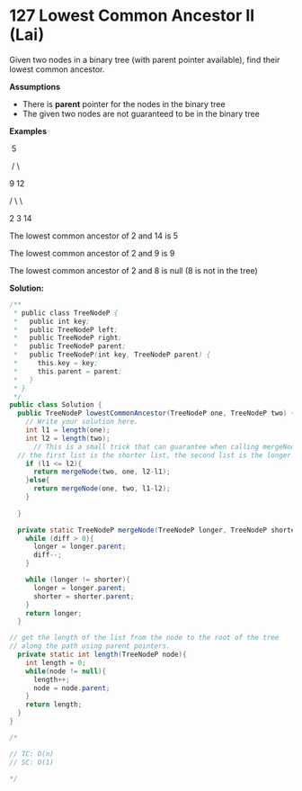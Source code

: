 # 127 Lowest Common Ancestor II (Lai)

Given two nodes in a binary tree (with parent pointer available), find their lowest common ancestor.

**Assumptions**

- There is **parent** pointer for the nodes in the binary tree
- The given two nodes are not guaranteed to be in the binary tree

**Examples**

​    5

​    /  \

   9   12

  /  \    \

 2   3    14

The lowest common ancestor of 2 and 14 is 5

The lowest common ancestor of 2 and 9 is 9

The lowest common ancestor of 2 and 8 is null (8 is not in the tree)

 

**Solution:**

```java
/**
 * public class TreeNodeP {
 *   public int key;
 *   public TreeNodeP left;
 *   public TreeNodeP right;
 *   public TreeNodeP parent;
 *   public TreeNodeP(int key, TreeNodeP parent) {
 *     this.key = key;
 *     this.parent = parent;
 *   }
 * }
 */
public class Solution {
  public TreeNodeP lowestCommonAncestor(TreeNodeP one, TreeNodeP two) {
    // Write your solution here.
    int l1 = length(one);
    int l2 = length(two);
      // This is a small trick that can guarantee when calling mergeNode(),
  // the first list is the shorter list, the second list is the longer one.
    if (l1 <= l2){
      return mergeNode(two, one, l2-l1);
    }else{
      return mergeNode(one, two, l1-l2);
    }
    
  }

  private static TreeNodeP mergeNode(TreeNodeP longer, TreeNodeP shorter, int diff){
    while (diff > 0){
      longer = longer.parent;
      diff--;
    }

    while (longer != shorter){
      longer = longer.parent;
      shorter = shorter.parent;
    }
    return longer;
  }

// get the length of the list from the node to the root of the tree
// along the path using parent pointers.
  private static int length(TreeNodeP node){
    int length = 0;
    while(node != null){
      length++;
      node = node.parent;
    }
    return length;
  }
}

/*

// TC: O(n)
// SC: O(1)

*/
```

